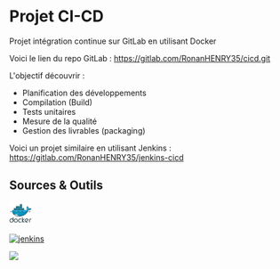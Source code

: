 # Projet CI-CD

Projet intégration continue sur GitLab en utilisant Docker

Voici le lien du repo GitLab : https://gitlab.com/RonanHENRY35/cicd.git

L'objectif découvrir :
- Planification des développements
- Compilation (Build)
- Tests unitaires
- Mesure de la qualité
- Gestion des livrables (packaging)

Voici un projet similaire en utilisant Jenkins : https://gitlab.com/RonanHENRY35/jenkins-cicd

## Sources & Outils

<a href="https://www.docker.com/" target="_blank" rel="noreferrer"> <img src="https://raw.githubusercontent.com/devicons/devicon/master/icons/docker/docker-original-wordmark.svg" alt="docker" width="40" height="40"/> </a>

<a href="https://www.jenkins.io" target="_blank" rel="noreferrer"> <img src="https://www.vectorlogo.zone/logos/jenkins/jenkins-icon.svg" alt="jenkins" width="40" height="40"/> </a>

<a href="https://about.gitlab.com" target="_blank" rel="noreferrer"> <img src="https://img.shields.io/badge/gitlab%20ci-%23181717.svg?style=for-the-badge&logo=gitlab&logoColor=white"/> </a>
